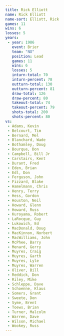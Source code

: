```yaml
---
title: Rick Elliott
name: Rick Elliott
name-sort: Elliott, Rick
games: 11
wins: 6
losses: 5
years:
 - year: 1986
   event: Brier
   team: "NO"
   position: Lead
   games: 11
   wins: 6
   losses: 5
   inturn-total: 70
   inturn-percent: 78
   outturn-total: 130
   outturn-percent: 81
   draw-total: 126
   draw-percent: 80
   takeout-total: 74
   takeout-percent: 79
   shots-total: 200
   shots-percent: 80
vs:
 - Adams, Kevin
 - Belcourt, Tim
 - Bernard, Mel
 - Blanchard, Wade
 - Bothamley, Doug
 - Bourque, Don
 - Campbell, Bill Jr
 - Carstairs, Kent
 - Durant, Fred
 - Eden, Brian
 - Edl, Don
 - Ferguson, John
 - Fizzard, Blake
 - Hamelmann, Chris
 - Henry, Terry
 - Hess, Gordon
 - Houston, Neil
 - Howard, Glenn
 - Howard, Russ
 - Kuroyama, Robert
 - LaRocque, Guy
 - Lukowich, Ed
 - MacDonald, Doug
 - MacKinnon, Norbert
 - MacWilliams, John
 - McPhee, Barry
 - Menard, Gerry
 - Muyres, Craig
 - Muyres, Garth
 - Muyres, Lyle
 - Muyres, Warren
 - Oliver, Bill
 - Reddick, Don
 - Riley, Mike
 - Schleppe, Dave
 - Schoenne, Klaus
 - Somers, Grant
 - Sweete, Don
 - Syme, Brent
 - Toews, Brian
 - Turner, Malcolm
 - Warren, Dave
 - Wilson, Michael
 - Wookey, Russ
---
```


